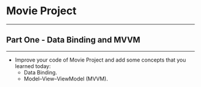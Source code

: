# Movie Project
---
## Part One - Data Binding and MVVM
---
- Improve your code of Movie Project and add some concepts that you learned today:
   - Data Binding.
   - Model–View–ViewModel (MVVM).

